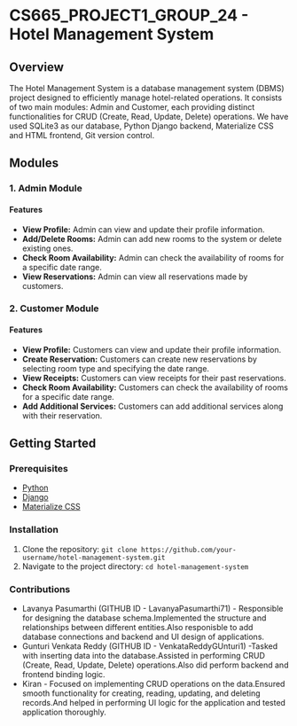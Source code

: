 # CS665_PROJECT1_GROUP_24 -  Hotel Management System

## Overview

The Hotel Management System is a database management system (DBMS) project designed to efficiently manage hotel-related operations. It consists of two main modules: Admin and Customer, each providing distinct functionalities for CRUD (Create, Read, Update, Delete) operations. We have used SQLite3 as our database, Python Django backend, Materialize CSS and HTML frontend, Git version control.

## Modules

### 1. Admin Module

#### Features
- **View Profile:** Admin can view and update their profile information.
- **Add/Delete Rooms:** Admin can add new rooms to the system or delete existing ones.
- **Check Room Availability:** Admin can check the availability of rooms for a specific date range.
- **View Reservations:** Admin can view all reservations made by customers.
  
### 2. Customer Module

#### Features
- **View Profile:** Customers can view and update their profile information.
- **Create Reservation:** Customers can create new reservations by selecting room type and specifying the date range.
- **View Receipts:** Customers can view receipts for their past reservations.
- **Check Room Availability:** Customers can check the availability of rooms for a specific date range.
- **Add Additional Services:** Customers can add additional services along with their reservation.
  
## Getting Started

### Prerequisites
- [Python](https://www.python.org/)
- [Django](https://www.djangoproject.com/)
- [Materialize CSS](https://materializecss.com/)

### Installation
1. Clone the repository: `git clone https://github.com/your-username/hotel-management-system.git`
2. Navigate to the project directory: `cd hotel-management-system`

### Contributions

- Lavanya Pasumarthi (GITHUB ID - LavanyaPasumarthi71) - Responsible for designing the database schema.Implemented the structure and relationships between different entities.Also responisble to add database connections and backend and UI design of applications.
- Gunturi Venkata Reddy (GITHUB ID - VenkataReddyGUnturi1) -Tasked with inserting data into the database.Assisted in performing CRUD (Create, Read, Update, Delete) operations.Also did perform backend and frontend binding logic.
- Kiran - Focused on implementing CRUD operations on the data.Ensured smooth functionality for creating, reading, updating, and deleting records.And helped in performing UI logic for the application and tested application thoroughly.

